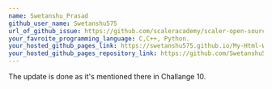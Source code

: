 ```yaml
---
name: Swetanshu_Prasad
github_user_name: Swetanshu575
url_of_github_issue: https://github.com/scaleracademy/scaler-open-source-september-challenge/issues/371
your_favroite_programming_language: C,C++, Python.
your_hosted_github_pages_link: https://swetanshu575.github.io/My-Html-Website-/
your_hosted_github_pages_repository_link: https://github.com/Swetanshu575/My-Html-Website-
---
```

The update is done as it's mentioned there in Challange 10.


